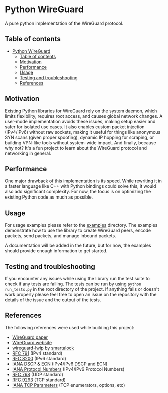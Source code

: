 # Python WireGuard

A pure python implementation of the WireGuard protocol.

## Table of contents

- [Python WireGuard](#python-wireguard)
  - [Table of contents](#table-of-contents)
  - [Motivation](#motivation)
  - [Performance](#performance)
  - [Usage](#usage)
  - [Testing and troubleshooting](#testing-and-troubleshooting)
  - [References](#references)

## Motivation

Existing Python libraries for WireGuard rely on the system daemon, which limits flexibility, requires root access, and causes global network changes. A user-mode implementation avoids these issues, making setup easier and safer for isolated use cases. It also enables custom packet injection (IPv4/IPv6) without raw sockets, making it useful for things like anonymous SYN scans (given proper spoofing), dynamic IP hopping for scraping, or building VPN-like tools without system-wide impact.
And finally, because why not? It's a fun project to learn about the WireGuard protocol and networking in general.

## Performance

One major drawback of this implementation is its speed. While rewriting it in a faster language like C++ with Python bindings could solve this, it would also add significant complexity. For now, the focus is on optimizing the existing Python code as much as possible.

## Usage

For usage examples please refer to the [examples](/examples/README.md) directory. The examples demonstrate how to use the library to create WireGuard peers, encode packets, send packets, and manage inbound packets.

A documentation will be added in the future, but for now, the examples should provide enough information to get started.

## Testing and troubleshooting

If you encounter any issues while using the library run the test suite to check if any tests are failing. The tests can be run by using `python run_tests.py` in the root directory of the project.
If anything fails or doesn't work properly please feel free to open an issue on the repository with the details of the issue and the output of the tests.

## References

The following references were used while building this project:

- [WireGuard paper](https://www.wireguard.com/papers/wireguard.pdf)
- [WireGuard website](https://www.wireguard.com)
- [wireguard-lwip](https://github.com/smartalock/wireguard-lwip) by [smartalock](https://github.com/smartalock)
- [RFC 791](https://datatracker.ietf.org/doc/html/rfc791) (IPv4 standard)
- [RFC 8200](https://datatracker.ietf.org/doc/html/rfc8200) (IPv6 standard)
- [IANA DSCP & ECN](https://www.iana.org/assignments/dscp-registry/dscp-registry.xhtml) (IPv4/IPv6 DSCP and ECN)
- [IANA Protocol Numbers](https://www.iana.org/assignments/protocol-numbers/protocol-numbers.xhtml) (IPv4/IPv6 Protocol Numbers)
- [RFC 768](https://datatracker.ietf.org/doc/html/rfc768) (UDP standard)
- [RFC 9293](https://datatracker.ietf.org/doc/html/rfc9293) (TCP standard)
- [IANA TCP Parameters](https://www.iana.org/assignments/tcp-parameters/tcp-parameters.xhtml) (TCP enumerators, options, etc)
